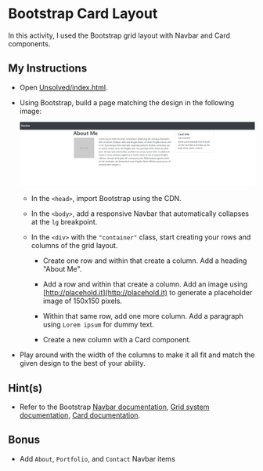 # Bootstrap Card Layout

In this activity, I used the Bootstrap grid layout with Navbar and Card components.

## My Instructions

* Open [Unsolved/index.html](Unsolved/index.html).

* Using Bootstrap, build a page matching the design in the following image:

  ![Card-layout design](card-layout.png) 

  * In the `<head>`, import Bootstrap using the CDN.

  * In the `<body>`, add a responsive Navbar that automatically collapses at the `lg` breakpoint.
 
  * In the `<div>` with the `"container"` class, start creating your rows and columns of the grid layout.

    * Create one row and within that create a column. Add a heading "About Me".

    * Add a row and within that create a column. Add an image using [http://placehold.it](http://placehold.it) to generate a placeholder image of 150x150 pixels.

    * Within that same row, add one more column. Add a paragraph using `Lorem ipsum` for dummy text.

    * Create a new column with a Card component.

* Play around with the width of the columns to make it all fit and match the given design to the best of your ability. 

## Hint(s)

* Refer to the Bootstrap [Navbar documentation](https://getbootstrap.com/docs/4.3/components/navbar), [Grid system documentation](https://getbootstrap.com/docs/4.0/layout/grid/), [Card documentation](https://getbootstrap.com/docs/4.3/components/card/).

## Bonus

* Add `About`, `Portfolio`, and `Contact` Navbar items
